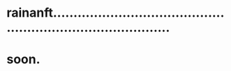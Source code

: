 # rainanft..................................................................................
# soon.
